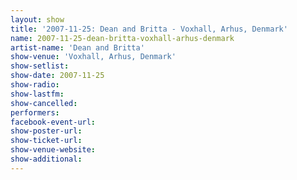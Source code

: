 ```yaml
---
layout: show
title: '2007-11-25: Dean and Britta - Voxhall, Arhus, Denmark'
name: 2007-11-25-dean-britta-voxhall-arhus-denmark
artist-name: 'Dean and Britta'
show-venue: 'Voxhall, Arhus, Denmark'
show-setlist: 
show-date: 2007-11-25
show-radio: 
show-lastfm: 
show-cancelled: 
performers: 
facebook-event-url: 
show-poster-url: 
show-ticket-url: 
show-venue-website: 
show-additional: 
---
```


